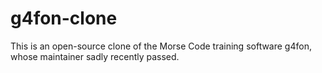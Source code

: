 # g4fon-clone
This is an open-source clone of the Morse Code training software g4fon, whose maintainer sadly recently passed. 
